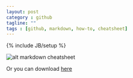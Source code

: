 ```yaml
---
layout: post
category : github
tagline: ""
tags : [github, markdown, how-to, cheatsheet]
---
```

{% include JB/setup %}

![alt markdown cheatsheet](https://dl.dropboxusercontent.com/u/59839890/notepad/markdown_cheatsheet.png)

Or you can download [here](https://dl.dropboxusercontent.com/u/59839890/notepad/markdown_cheatsheet.pdf)

